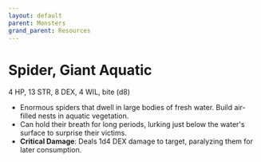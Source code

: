 ```yaml
---
layout: default
parent: Monsters
grand_parent: Resources
---
```


# Spider, Giant Aquatic

4 HP, 13 STR, 8 DEX, 4 WIL, bite (d8)

- Enormous spiders that dwell in large bodies of fresh water. Build air-filled nests in aquatic vegetation.
- Can hold their breath for long periods, lurking just below the water's surface to surprise their victims.
- **Critical Damage**: Deals 1d4 DEX damage to target, paralyzing them for later consumption.
